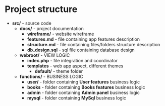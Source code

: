 Project structure
=================

* **src/** - source code
    * **docs/** - project documentation
        * **wireframe/** - website wireframe
        * **features.md** - file containing app features description
        * **structure.md** - file containing files/folders structure description
        * **db_design.sql** - sql file containing database design
    * **webroot/** - VIEW LOGIC
        * **index.php** - file integration and coordinator
        * **templates** - web app aspect, different themes
            * **default/** - theme folder
    * **functions/** - BUSINESS LOGIC
        * **user/** - folder containing **User features** business logic
        * **books** - folder containing **Books features** business logic
        * **admin** - folder containing **Admin panel** business logic
        * **mysql** - folder containing **MySql** business logic
